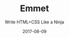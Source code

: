 ---
title: "Emmet"
subtitle: "Write HTML+CSS Like a Ninja"
desc: "Once you begin using Emmet you’ll wonder how you lived without it. It’s fast. It’s powerful. And it’s easy to use. You’ll save days or weeks throughout a year when using Emmet. The class in broken down into short videos, so you can try it on your own – and so you can easily reference them later!"
external_url: https://ttkb.me/emmet
date: "2017-08-09"
img: "img/emmet.jpg"
background_color: "#010101"
categories: ['Coding']
tags: ['HTML', 'CSS', 'Sublime Text']
---